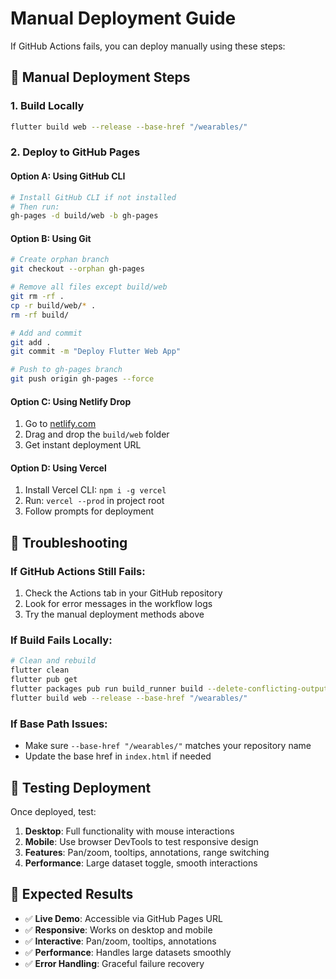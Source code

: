 # Manual Deployment Guide

If GitHub Actions fails, you can deploy manually using these steps:

## 🚀 **Manual Deployment Steps**

### **1. Build Locally**
```bash
flutter build web --release --base-href "/wearables/"
```

### **2. Deploy to GitHub Pages**

#### **Option A: Using GitHub CLI**
```bash
# Install GitHub CLI if not installed
# Then run:
gh-pages -d build/web -b gh-pages
```

#### **Option B: Using Git**
```bash
# Create orphan branch
git checkout --orphan gh-pages

# Remove all files except build/web
git rm -rf .
cp -r build/web/* .
rm -rf build/

# Add and commit
git add .
git commit -m "Deploy Flutter Web App"

# Push to gh-pages branch
git push origin gh-pages --force
```

#### **Option C: Using Netlify Drop**
1. Go to [netlify.com](https://netlify.com)
2. Drag and drop the `build/web` folder
3. Get instant deployment URL

#### **Option D: Using Vercel**
1. Install Vercel CLI: `npm i -g vercel`
2. Run: `vercel --prod` in project root
3. Follow prompts for deployment

## 🔧 **Troubleshooting**

### **If GitHub Actions Still Fails:**
1. Check the Actions tab in your GitHub repository
2. Look for error messages in the workflow logs
3. Try the manual deployment methods above

### **If Build Fails Locally:**
```bash
# Clean and rebuild
flutter clean
flutter pub get
flutter packages pub run build_runner build --delete-conflicting-outputs
flutter build web --release --base-href "/wearables/"
```

### **If Base Path Issues:**
- Make sure `--base-href "/wearables/"` matches your repository name
- Update the base href in `index.html` if needed

## 📱 **Testing Deployment**

Once deployed, test:
1. **Desktop**: Full functionality with mouse interactions
2. **Mobile**: Use browser DevTools to test responsive design
3. **Features**: Pan/zoom, tooltips, annotations, range switching
4. **Performance**: Large dataset toggle, smooth interactions

## 🎯 **Expected Results**

- ✅ **Live Demo**: Accessible via GitHub Pages URL
- ✅ **Responsive**: Works on desktop and mobile
- ✅ **Interactive**: Pan/zoom, tooltips, annotations
- ✅ **Performance**: Handles large datasets smoothly
- ✅ **Error Handling**: Graceful failure recovery
